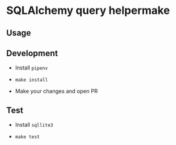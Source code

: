 # SQLAlchemy query helpermake

## Usage

## Development

- Install `pipenv`

- `make install`

- Make your changes and open PR

## Test

- Install `sqllite3`

- `make test`
